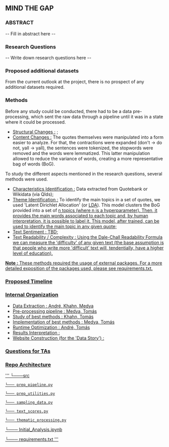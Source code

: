## MIND THE GAP

### ABSTRACT

-- Fill in abstract here --

### Research Questions

-- Write down research questions here --

### Proposed additional datasets

From the current outlook at the project, there is no prospect of any additional datasets required.

### Methods

Before any study could be conducted, there had to be a data pre-processing, which sent the raw data through a pipeline until it was in a state where it could be processed.
- <u>Structural Changes :</u> ;
- <u>Content Changes :</u> The quotes themselves were manipulated into a form easier to analyze. For that, the contractions were expanded (don't -> do not, yall -> yall), the sentences were tokenized, the stopwords were removed and the words were lemmatized. This latter manipulation allowed to reduce the variance of words, creating a more representative bag of words (BoG).

To study the different aspects mentioned in the research questions, several methods were used.

- <u>Characteristics Identification :</u> Data extracted from Quotebank or Wikidata (via QIds);
- <u>Theme Identification :</u> To identify the main topics in a set of quotes, we used 'Latent Dirichlet Allocation' (or [LDA](https://en.wikipedia.org/wiki/Latent_Dirichlet_allocation)). This model clusters the BoG provided into a set of <u>n</n> topics (where <u>n</u> is a hyperparameter). Then, it provides the main words associated to each topic and, by human interpretation, it is possible to label it. This model, after trained, can be used to identify the main topic in any given quote;
- <u>Text Sentiment :</u> TBD;
- <u>Text Readability / Complexity :</u> Using the [Dale-Chall Readability Formula](https://en.wikipedia.org/wiki/Dale%E2%80%93Chall_readability_formula) we can measure the 'difficulty' of any given text (the base assumption is that people who write more 'difficult' text will, tendentially, have a higher level of education).

<b>Note :</b> These methods required the usage of external packages. For a more detailed exposition of the packages used, please see [requirements.txt](https://github.com/epfl-ada/ada-2021-project-madam/blob/main/requirements.txt).

### Proposed Timeline


### Internal Organization

- Data Extraction : André, Khahn, Medya
- Pre-processing pipeline : Medya, Tomás
- Study of best methods : Khahn, Tomás
- Implementation of best methods : Medya, Tomás
- Runtime Optimization : André, Tomás
- Results Interpretation : 
- Website Construction (for the 'Data Story') : 

### Questions for TAs


### Repo Architecture
'''
└───src

    └─── prep_pipeline.py
    
    └─── prep_utilities.py
    
    └─── sampling_data.py
    
    └─── text_scores.py
    
    └─── thematic_processing.py
    
└─── Initial_Analysis.ipynb

└─── requirements.txt
'''


